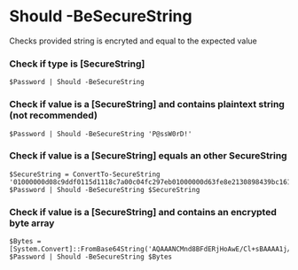 # Should -BeSecureString

Checks provided string is encryted and equal to the expected value

### Check if type is [SecureString]

    $Password | Should -BeSecureString

### Check if value is a [SecureString] and contains plaintext string (not recommended)

    $Password | Should -BeSecureString 'P@ssW0rD!'

### Check if value is a [SecureString] equals an other SecureString

    $SecureString = ConvertTo-SecureString '01000000d08c9ddf0115d1118c7a00c04fc297eb01000000d63fe8e2130898439bc1614dcea3f2c70000000002000000000010660000000100002000000088771547cc1125987fff88a0b77ba5596a4133ad9b3c862d51a69d1762126ce2000000000e800000000200002000000012557d0d0a101fcfd27050e459ed19e9b21224578ee35c162eed57b75f8bde96200000005c1b01787b3b7a931c84314c5a81a5973b8341da4e715247a58970ef4b327cab400000003c1ea6534eb066590b9082a8eb16cd6b08fc9898bb0108065cdb822888edcd936925cdb96f8c3c539a1e0003fe0d40c6ff3a3765d328a8dc819c9681559b4db9'
    $Password | Should -BeSecureString $SecureString

### Check if value is a [SecureString] and contains an encrypted byte array

    $Bytes = [System.Convert]::FromBase64String('AQAAANCMnd8BFdERjHoAwE/Cl+sBAAAA1j/o4hMImEObwWFNzqPyxwAAAAACAAAAAAAQZgAAAAEAACAAAACIdxVHzBElmH//iKC3e6VZakEzrZs8hi1Rpp0XYhJs4gAAAAAOgAAAAAIAACAAAAASVX0NChAfz9JwUORZ7RnpshIkV47jXBYu7Ve3X4veliAAAABcGwF4ezt6kxyEMUxagaWXO4NB2k5xUkeliXDvSzJ8q0AAAAA8HqZTTrBmWQuQgqjrFs1rCPyYmLsBCAZc24IoiO3Nk2klzblvjDxTmh4AA/4NQMb/Ojdl0yio3IGcloFVm025')
    $Password | Should -BeSecureString $Bytes
